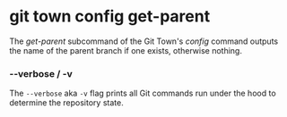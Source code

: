 # git town config get-parent

The _get-parent_ subcommand of the Git Town's _config_ command outputs the name
of the parent branch if one exists, otherwise nothing.

### --verbose / -v

The `--verbose` aka `-v` flag prints all Git commands run under the hood to
determine the repository state.
